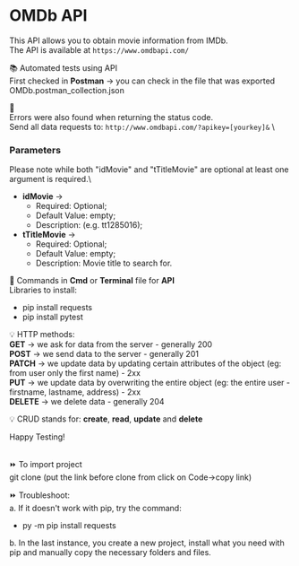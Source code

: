 # OMDb API #

This API allows you to obtain movie information from IMDb.\
The API is available at `https://www.omdbapi.com/`

📚
Automated tests using API\
First checked in **Postman** ->
you can check in the file that was exported OMDb.postman_collection.json

📝\
Errors were also found when returning the status code.\
Send all data requests to: `http://www.omdbapi.com/?apikey=[yourkey]&` \
### Parameters
Please note while both "idMovie" and "tTitleMovie" are optional at least one argument is required.\
* **idMovie**	-> 
  * Required: Optional; 
  * Default Value: empty;
  * Description: (e.g. tt1285016);
* **tTitleMovie** -> 
  * Required: Optional; 
  * Default Value: empty;
  * Description: Movie title to search for.


📝 
Commands in **Cmd** or **Terminal** file for **API**\
Libraries to install:
* pip install requests
* pip install pytest

💡 
HTTP methods:\
**GET** -> we ask for data from the server - generally 200\
**POST** -> we send data to the server - generally 201\
**PATCH** -> we update data by updating certain attributes of the object (eg: from user only the first name) - 2xx\
**PUT** -> we update data by overwriting the entire object (eg: the entire user - firstname, lastname, address) - 2xx\
**DELETE** -> we delete data - generally 204

💡
CRUD stands for: **create**, **read**, **update** and **delete**




Happy Testing!



\
⏩
To import project\
git clone (put the link before clone from click on Code->copy link)

⏩
Troubleshoot:\
a. If it doesn't work with pip, try the command:  
* py -m pip install requests

b. In the last instance, you create a new project, install what you need with pip and manually copy the necessary folders and files. 
